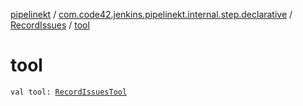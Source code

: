 [pipelinekt](../../index.md) / [com.code42.jenkins.pipelinekt.internal.step.declarative](../index.md) / [RecordIssues](index.md) / [tool](./tool.md)

# tool

`val tool: `[`RecordIssuesTool`](../../com.code42.jenkins.pipelinekt.core.issues/-record-issues-tool/index.md)